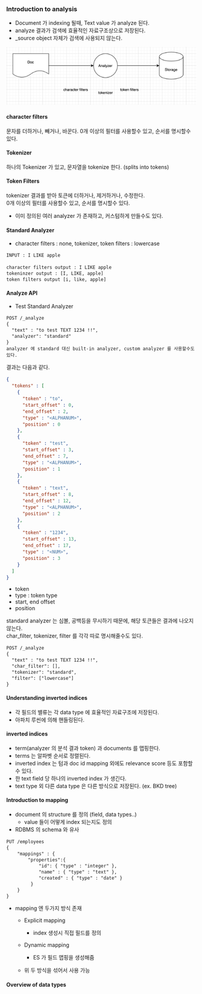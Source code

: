 ### Introduction to analysis

- Document 가 indexing 될때, Text value 가 analyze 된다.
- analyze 결과가 검색에 효율적인 자료구조상으로 저장된다.
- _source object 자체가 검색에 사용되지 않는다.

![img.png](img.png)

#### character filters

문자를 더하거나, 빼거나, 바꾼다. 0개 이상의 필터를 사용할수 있고, 순서를 명시할수 있다.   

#### Tokenizer

하나의 Tokenizer 가 있고, 문자열을 tokenize 한다. (splits into tokens)

#### Token Filters

tokenizer 결과를 받아 토큰에 더하거나, 제거하거나, 수정한다.  
0개 이상의 필터를 사용할수 있고, 순서를 명시할수 있다.


- 이미 정의된 여러 analyzer 가 존재하고, 커스텀하게 만들수도 있다.

#### Standard Analyzer

- character filters : none, tokenizer, token filters : lowercase
```
INPUT : I LIKE apple

character filters output : I LIKE apple
tokeninzer output : [I, LIKE, apple]
token filters output [i, like, apple]
```

#### Analyze API

- Test Standard Analyzer

```
POST /_analyze
{
  "text" : "to test TEXT 1234 !!",
  "analyzer": "standard"
}
analyzer 에 standard 대신 built-in analyzer, custom analyzer 를 사용할수도 있다.
```

결과는 다음과 같다.

```json
{
  "tokens" : [
    {
      "token" : "to",
      "start_offset" : 0,
      "end_offset" : 2,
      "type" : "<ALPHANUM>",
      "position" : 0
    },
    {
      "token" : "test",
      "start_offset" : 3,
      "end_offset" : 7,
      "type" : "<ALPHANUM>",
      "position" : 1
    },
    {
      "token" : "text",
      "start_offset" : 8,
      "end_offset" : 12,
      "type" : "<ALPHANUM>",
      "position" : 2
    },
    {
      "token" : "1234",
      "start_offset" : 13,
      "end_offset" : 17,
      "type" : "<NUM>",
      "position" : 3
    }
  ]
}
```
- token
- type : token type
- start, end offset
- position


standard analyzer 는 심볼, 공백등을 무시하기 때문에, 해당 토큰들은 결과에 나오지 않는다.  
char_filter, tokenizer, filter 를 각각 따로 명시해줄수도 있다.
``` 
POST /_analyze
{
  "text" : "to test TEXT 1234 !!",
  "char_filter": [],
  "tokenizer": "standard",
  "filter": ["lowercase"]
}
```

#### Understanding inverted indices

- 각 필드의 밸류는 각 data type 에 효율적인 자료구조에 저장된다.
- 아파치 루씬에 의해 핸들링된다. 

#### inverted indices

- term(analyzer 의 분석 결과 token) 과 documents 를 맵핑한다.
- terms 는 알파벳 순서로 정렬된다.
- inverted index 는 텀과 doc id mapping 외에도 relevance score 등도 포함할수 있다.
- 한 text field 당 하나의 inverted index 가 생긴다.
- text type 외 다른 data type 은 다른 방식으로 저장된다. (ex. BKD tree)

#### Introduction to mapping

- document 의 structure 를 정의 (field, data types..)
    - value 들이 어떻게 index 되는지도 정의
- RDBMS 의 schema 와 유사 

```
PUT /employees
{
    "mappings" : {
        "properties":{
            "id": { "type" : "integer" },
            "name" : { "type" : "text" },
            "created" : { "type" : "date" }
         }
    }
} 
```

- mapping 엔 두가지 방식 존재
    - Explicit mapping
        - index 생성시 직접 필드를 정의 
        
    - Dynamic mapping
        - ES 가 필드 맵핑을 생성해줌 
    
    - 위 두 방식을 섞어서 사용 가능
    

#### Overview of data types


